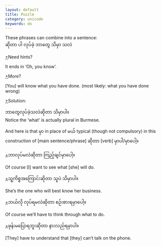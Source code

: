 ```yaml
---
layout: default
title: Puzzle
category: unicode
keywords: do
---
```


<p>These phrases can combine into a sentence:<br>
<span class='mm3'>ဆိုတာ ပါ လုပ်ခဲ့ ဘာတွေ သိမှာ သလဲ</span></p>

<p class='hide-trigger'><a href="#">+</a>Need hints?</p>
<p class='hide-this'>It ends in ‘Oh, you know’.</p>

<p class='hide-trigger'><a href="#">+</a>More?</p>
<p class='hide-this'>[You] will know what you have done. (most likely: what you have done wrong)</p>

<p class='hide-trigger'><a href="#">+</a>Solution:</p>
<p class='hide-this'><span class='mm3'>ဘာတွေလုပ်ခဲ့သလဲဆိုတာ သိမှာပါ။</span><br>
Notice the ‘what’ is actually plural in Burmese.</p>

<p>And here is that<span class='mm3'> မှာ </span> in place of <span class='mm3'>မယ် </span> typical (though not compulsory) in this construction of [main sentence/phrase] <span class='mm3'> ဆိုတာ</span> [verb] <span class='mm3'>မှာပါ</span>/<span class='mm3'>မှာပေါ့။</span></p>

<p class='hide-trigger'><a href="#">+</a><span class='mm3'>ဘာလုပ်မလဲဆိုတာ ကြည့်ချင်မှာပေါ့။</span></p>
<p class='hide-this'>Of course [I] want to see what [she] will do.</p>
<p class='hide-trigger'><a href="#">+</a><span class='mm3'>သူ့ကိစ္စအကြောင်းဆိုတာ သူပဲ သိမှာပါ။</span></p>
<p class='hide-this'>She’s the one who will best know her business.</p>
<p class='hide-trigger'><a href="#">+</a><span class='mm3'>ဘယ်လို လုပ်ရမလဲဆိုတာ စဉ်းစားရမှာပေါ့။</span></p>
<p class='hide-this'>Of course we’ll have to think through what to do.</p>
<p class='hide-trigger'><a href="#">+</a><span class='mm3'>ဖုန်းမပြောရဘူးဆိုတာ နားလည်ရမှာပါ။</span></p>
<p class='hide-this'>[They] have to understand that [they] can’t talk on the phone.</p>

